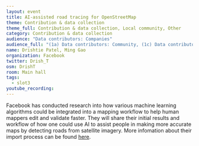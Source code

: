 ```yaml
---
layout: event
title: AI-assisted road tracing for OpenStreetMap
theme: Contribution & data collection
theme_full: Contribution & data collection, Local community, Other
category: Contribution & data collection
audience: "Data contributors: Companies"
audience_full: "(1a) Data contributors: Community, (1c) Data contributors: Companies (data feedback, driven by need of data...), (2a) Data users: Commercial, (2b) Data users: Non-profit and public service, (2c) Data users: Personal"
name: Drishtie Patel, Ming Gao
organization: Facebook
twitter: Drish_T
osm: DrishT
room: Main hall
tags:
  - slot3
youtube_recording: 
---
```

Facebook has conducted research into how various machine learning algorithms could be integrated into a mapping workflow to help human mappers edit and validate faster. They will share their initial results and workflow of how one could use AI to assist people in making more accurate maps by detecting roads from satellite imagery. More infomation about their import process can be found [here](https://wiki.openstreetmap.org/wiki/AI-Assisted_Road_Tracing).

